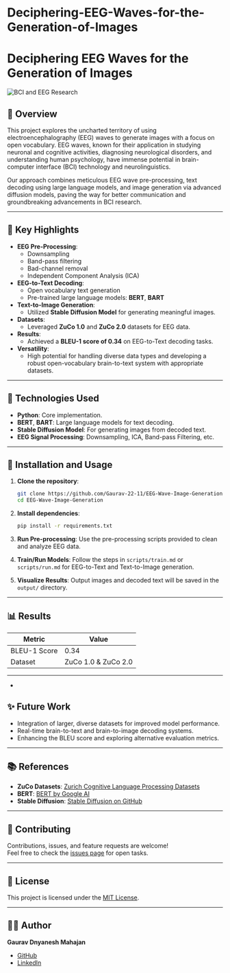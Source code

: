 # Deciphering-EEG-Waves-for-the-Generation-of-Images

# Deciphering EEG Waves for the Generation of Images

![BCI and EEG Research](https://via.placeholder.com/1000x300) <!-- You can replace this with a relevant banner or image -->

## 📖 Overview
This project explores the uncharted territory of using electroencephalography (EEG) waves to generate images with a focus on open vocabulary. EEG waves, known for their application in studying neuronal and cognitive activities, diagnosing neurological disorders, and understanding human psychology, have immense potential in brain-computer interface (BCI) technology and neurolinguistics. 

Our approach combines meticulous EEG wave pre-processing, text decoding using large language models, and image generation via advanced diffusion models, paving the way for better communication and groundbreaking advancements in BCI research.

---

## 🧠 Key Highlights
- **EEG Pre-Processing**: 
  - Downsampling
  - Band-pass filtering
  - Bad-channel removal
  - Independent Component Analysis (ICA)
- **EEG-to-Text Decoding**:
  - Open vocabulary text generation
  - Pre-trained large language models: **BERT**, **BART**
- **Text-to-Image Generation**:
  - Utilized **Stable Diffusion Model** for generating meaningful images.
- **Datasets**:
  - Leveraged **ZuCo 1.0** and **ZuCo 2.0** datasets for EEG data.
- **Results**:
  - Achieved a **BLEU-1 score of 0.34** on EEG-to-Text decoding tasks.
- **Versatility**: 
  - High potential for handling diverse data types and developing a robust open-vocabulary brain-to-text system with appropriate datasets.

---

## 🚀 Technologies Used
- **Python**: Core implementation.
- **BERT**, **BART**: Large language models for text decoding.
- **Stable Diffusion Model**: For generating images from decoded text.
- **EEG Signal Processing**: Downsampling, ICA, Band-pass Filtering, etc.

---

## 🔧 Installation and Usage
1. **Clone the repository**:
    ```bash
    git clone https://github.com/Gaurav-22-11/EEG-Wave-Image-Generation.git
    cd EEG-Wave-Image-Generation
    ```

2. **Install dependencies**:
    ```bash
    pip install -r requirements.txt
    ```

3. **Run Pre-processing**:
    Use the pre-processing scripts provided to clean and analyze EEG data.

4. **Train/Run Models**:
    Follow the steps in `scripts/train.md` or `scripts/run.md` for EEG-to-Text and Text-to-Image generation.

5. **Visualize Results**:
    Output images and decoded text will be saved in the `output/` directory.

---

## 📊 Results
| Metric        | Value  |
|---------------|--------|
| BLEU-1 Score  | 0.34   |
| Dataset       | ZuCo 1.0 & ZuCo 2.0 |

---

-

## ✨ Future Work
- Integration of larger, diverse datasets for improved model performance.
- Real-time brain-to-text and brain-to-image decoding systems.
- Enhancing the BLEU score and exploring alternative evaluation metrics.

---

## 📚 References
- **ZuCo Datasets**: [Zurich Cognitive Language Processing Datasets](https://www.cl.uzh.ch/en/research/zuco.html)
- **BERT**: [BERT by Google AI](https://github.com/google-research/bert)
- **Stable Diffusion**: [Stable Diffusion on GitHub](https://github.com/CompVis/stable-diffusion)

---

## 🤝 Contributing
Contributions, issues, and feature requests are welcome!  
Feel free to check the [issues page](https://github.com/Gaurav-22-11/EEG-Wave-Image-Generation/issues) for open tasks.

---

## 📜 License
This project is licensed under the [MIT License](LICENSE).

---

## 🧑‍💻 Author
**Gaurav Dnyanesh Mahajan**  
- [GitHub](https://github.com/Gaurav-22-11)  
- [LinkedIn](https://linkedin.com/in/gauravdnyaneshmahajan)  

